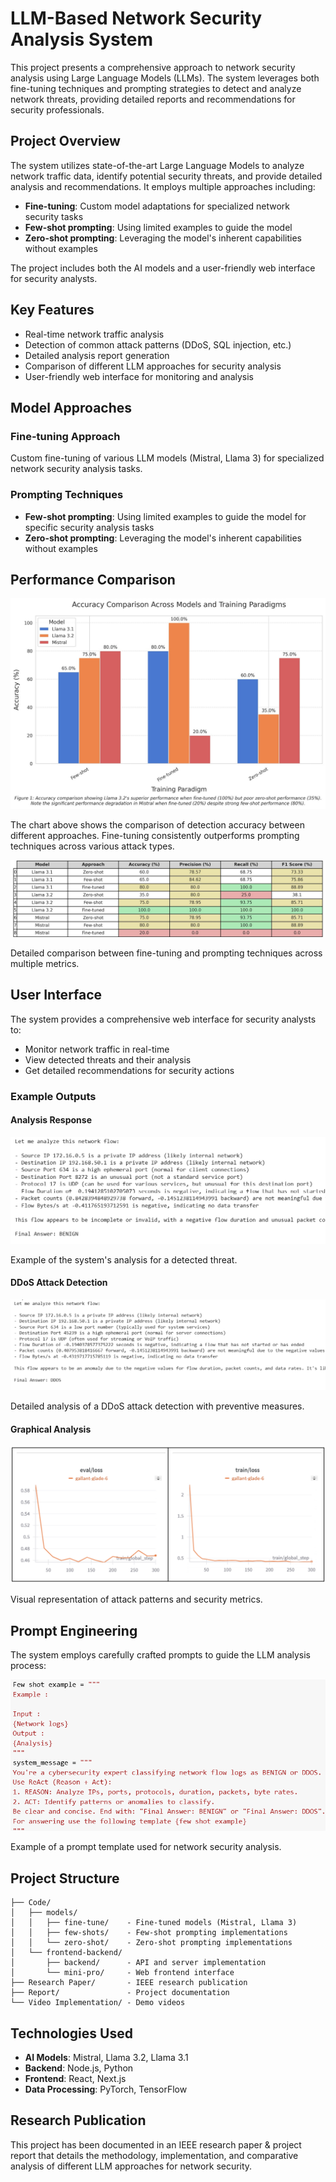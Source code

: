 # LLM-Based Network Security Analysis System

This project presents a comprehensive approach to network security analysis using Large Language Models (LLMs). The system leverages both fine-tuning techniques and prompting strategies to detect and analyze network threats, providing detailed reports and recommendations for security professionals.

## Project Overview

The system utilizes state-of-the-art Large Language Models to analyze network traffic data, identify potential security threats, and provide detailed analysis and recommendations. It employs multiple approaches including:

- **Fine-tuning**: Custom model adaptations for specialized network security tasks
- **Few-shot prompting**: Using limited examples to guide the model
- **Zero-shot prompting**: Leveraging the model's inherent capabilities without examples

The project includes both the AI models and a user-friendly web interface for security analysts.

## Key Features

- Real-time network traffic analysis
- Detection of common attack patterns (DDoS, SQL injection, etc.)
- Detailed analysis report generation
- Comparison of different LLM approaches for security analysis
- User-friendly web interface for monitoring and analysis

## Model Approaches

### Fine-tuning Approach

Custom fine-tuning of various LLM models (Mistral, Llama 3) for specialized network security analysis tasks.

### Prompting Techniques

- **Few-shot prompting**: Using limited examples to guide the model for specific security analysis tasks
- **Zero-shot prompting**: Leveraging the model's inherent capabilities without examples

## Performance Comparison

![Accuracy Comparison](Readme%20Assests/Accuracy%20Comparison.jpg)

The chart above shows the comparison of detection accuracy between different approaches. Fine-tuning consistently outperforms prompting techniques across various attack types.

![Comparison Results](Readme%20Assests/Comparison%20of%20results%20between%20Fine-tuning%20and%20prompting%20techniques.jpg)

Detailed comparison between fine-tuning and prompting techniques across multiple metrics.

## User Interface

The system provides a comprehensive web interface for security analysts to:

- Monitor network traffic in real-time
- View detected threats and their analysis
- Get detailed recommendations for security actions

### Example Outputs

#### Analysis Response

![Response Example](Readme%20Assests/Response%20begin.png)

Example of the system's analysis for a detected threat.

#### DDoS Attack Detection

![DDoS Detection](Readme%20Assests/Response%20ddos.png)

Detailed analysis of a DDoS attack detection with preventive measures.

#### Graphical Analysis

![Graphical Output](Readme%20Assests/Graphical%20output.png)

Visual representation of attack patterns and security metrics.

## Prompt Engineering

The system employs carefully crafted prompts to guide the LLM analysis process:

![Prompt Template](Readme%20Assests/prompt%20template.png)

Example of a prompt template used for network security analysis.

## Project Structure

```
├── Code/
│   ├── models/
│   │   ├── fine-tune/    - Fine-tuned models (Mistral, Llama 3)
│   │   ├── few-shots/    - Few-shot prompting implementations
│   │   └── zero-shot/    - Zero-shot prompting implementations
│   └── frontend-backend/
│       ├── backend/      - API and server implementation
│       └── mini-pro/     - Web frontend interface
├── Research Paper/       - IEEE research publication
├── Report/               - Project documentation
└── Video Implementation/ - Demo videos
```

## Technologies Used

- **AI Models**: Mistral, Llama 3.2, Llama 3.1
- **Backend**: Node.js, Python
- **Frontend**: React, Next.js
- **Data Processing**: PyTorch, TensorFlow

## Research Publication

This project has been documented in an IEEE research paper & project report that details the methodology, implementation, and comparative analysis of different LLM approaches for network security.